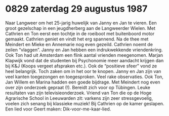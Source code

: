 # 0829 zaterdag 29 augustus 1987
Naar Langweer om het 25-jarig huwelijk van Janny en Jan te vieren. Een groot gezelschap in een jeugdherberg aan de Langweerder Wielen. Met Cathrien en Ton eerst een tochtje in de roeiboot met buitenboord motor gemaakt. Cathrien geniet en vindt het erg spannend. Na de thee met Meindert en Mieke en Annemarie nog even gezeild. Cathrien noemt de zeilen “vlaggen”. Janny en Jan hebben een indrukwekkende vriendenkring. Ook Ton had uit Amsterdam een flink aantal vrienden meegenomen. Marjan Klapwijk vond dat de studenten bij Psychonomie meer aandacht krijgen dan bij K&J (Koops vergeet afspraken etc.). Ook de “positieve sfeer” vond ze heel belangrijk. Toch zaken om in het oor te knopen. Janny en Jan zijn van veel kanten toegezongen en toegesproken. Veel rake observaties. Ook Ton, Jan Willem en Marina hadden een goede bijdrage. Met Meindert nog even over zijn onderzoek gepraat (!). Bereidt zich voor op Tübingen. Leuke resultaten van zijn televisieonderzoek. Vriend van Ton die op de Hoge Agrarische School in Leeuwarden zit: varkens zijn zeer stressgevoelig, voelen zich senang bij klassieke muziek! Bij Cathrien op de kamer geslapen. Een lied voor Geert maken: Dik-voor-me-kaar-lied.   
